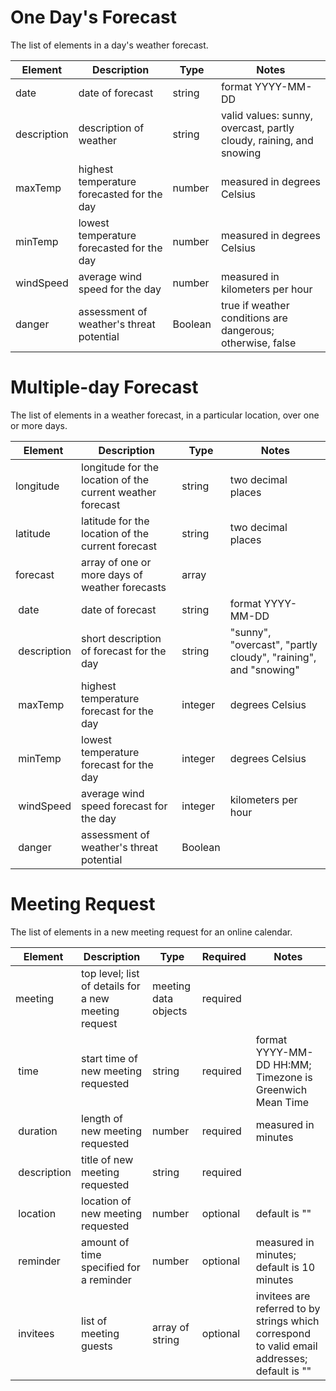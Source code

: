# One Day's Forecast

The list of elements in a day's weather forecast.

|Element|Description|Type|Notes|
|-|-|-|-|
|date|date of forecast|string|format YYYY-MM-DD|
|description|description of weather|string|valid values: sunny, overcast, partly cloudy, raining, and snowing|
|maxTemp|highest temperature forecasted for the day|number|measured in degrees Celsius|
|minTemp|lowest temperature forecasted for the day|number|measured in degrees Celsius|
|windSpeed|average wind speed for the day|number|measured in kilometers per hour|
|danger|assessment of weather's threat potential|Boolean|true if weather conditions are dangerous; otherwise, false|



# Multiple-day Forecast

The list of elements in a weather forecast, in a particular location, over one or more days.

|Element|Description|Type|Notes|
|-|-|-|-|
|longitude|longitude for the location of the current weather forecast|string|two decimal places|
|latitude|latitude for the location of the current forecast|string|two decimal places|
|forecast|array of one or more days of weather forecasts|array|
|&nbsp;date|date of forecast|string|format YYYY-MM-DD|
|&nbsp;description|short description of forecast for the day|string|"sunny", "overcast", "partly cloudy", "raining", and "snowing"|
|&nbsp;maxTemp|highest temperature forecast for the day|integer|degrees Celsius|
|&nbsp;minTemp|lowest temperature forecast for the day|integer|degrees Celsius|
|&nbsp;windSpeed|average wind speed forecast for the day|integer|kilometers per hour|
|&nbsp;danger|assessment of weather's threat potential|Boolean


# Meeting Request

The list of elements in a new meeting request for an online calendar.

|Element|Description|Type|Required|Notes|
|-|-|-|-|-|
|meeting|top level; list of details for a new meeting request|meeting data objects|required|
|&nbsp;time|start time of new meeting requested|string|required|format YYYY-MM-DD HH:MM; Timezone is Greenwich Mean Time|
|&nbsp;duration|length of new meeting requested|number|required|measured in minutes|
|&nbsp;description|title of new meeting requested|string|required|
|&nbsp;location|location of new meeting requested|number|optional|default is "" 
|&nbsp;reminder|amount of time specified for a reminder|number|optional|measured in minutes; default is 10 minutes|
|&nbsp;invitees|list of meeting guests|array of string|optional|invitees are referred to by strings which correspond to valid email addresses; default is ""|
